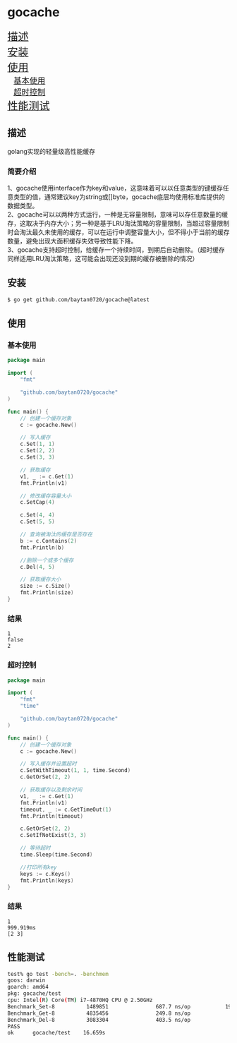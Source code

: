 # gocache
[<font size=5>描述</font>](#描述)   
[<font size=5>安装</font>](#安装)   
[<font size=5>使用</font>](#使用)   
&emsp;[<font size=4>基本使用</font>](#基本使用)   
&emsp;[<font size=4>超时控制</font>](#超时控制)   
[<font size=5>性能测试</font>](#性能测试)

## 描述   
golang实现的轻量级高性能缓存   
### 简要介绍
1、gocache使用interface作为key和value，这意味着可以以任意类型的键缓存任意类型的值，通常建议key为string或[]byte，gocache底层均使用标准库提供的数据类型。   
2、gocache可以以两种方式运行，一种是无容量限制，意味可以存任意数量的缓存，这取决于内存大小；另一种是基于LRU淘汰策略的容量限制，当超过容量限制时会淘汰最久未使用的缓存，可以在运行中调整容量大小，但不得小于当前的缓存数量，避免出现大面积缓存失效导致性能下降。   
3、gocache支持超时控制，给缓存一个持续时间，到期后自动删除。（超时缓存同样适用LRU淘汰策略，这可能会出现还没到期的缓存被删除的情况）   
## 安装
```bash
$ go get github.com/baytan0720/gocache@latest
```
## 使用
### 基本使用
```go
package main

import (
	"fmt"

	"github.com/baytan0720/gocache"
)

func main() {
	// 创建一个缓存对象
	c := gocache.New()

	// 写入缓存
	c.Set(1, 1)
	c.Set(2, 2)
	c.Set(3, 3)

	// 获取缓存
	v1, _ := c.Get(1)
	fmt.Println(v1)

	// 修改缓存容量大小
	c.SetCap(4)

	c.Set(4, 4)
	c.Set(5, 5)

	// 查询被淘汰的缓存是否存在
	b := c.Contains(2)
	fmt.Println(b)

	//删除一个或多个缓存
	c.Del(4, 5)

	// 获取缓存大小
	size := c.Size()
	fmt.Println(size)
}
```
### 结果
```
1
false
2
```
### 超时控制
```go
package main

import (
	"fmt"
	"time"

	"github.com/baytan0720/gocache"
)

func main() {
	// 创建一个缓存对象
	c := gocache.New()

	// 写入缓存并设置超时
	c.SetWithTimeout(1, 1, time.Second)
	c.GetOrSet(2, 2)

	// 获取缓存以及剩余时间
	v1, _ := c.Get(1)
	fmt.Println(v1)
	timeout, _ := c.GetTimeOut(1)
	fmt.Println(timeout)

	c.GetOrSet(2, 2)
	c.SetIfNotExist(3, 3)

	// 等待超时
	time.Sleep(time.Second)

	//打印所有key
	keys := c.Keys()
	fmt.Println(keys)
}
```
### 结果
```
1
999.919ms
[2 3]
```
## 性能测试
```bash
test% go test -bench=. -benchmem
goos: darwin
goarch: amd64
pkg: gocache/test
cpu: Intel(R) Core(TM) i7-4870HQ CPU @ 2.50GHz
Benchmark_Set-8          1489851               687.7 ns/op           197 B/op          4 allocs/op
Benchmark_Get-8          4835456               249.8 ns/op             0 B/op          0 allocs/op
Benchmark_Del-8          3083304               403.5 ns/op             8 B/op          1 allocs/op
PASS
ok      gocache/test    16.659s
```